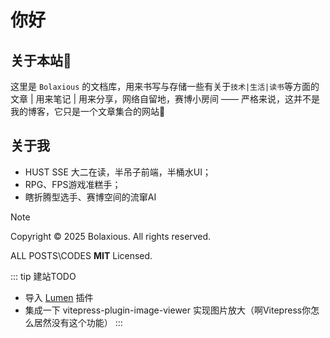# 你好
## 关于本站🤗
这里是 `Bolaxious` 的文档库，用来书写与存储一些有关于`技术|生活|读书`等方面的文章 | 用来笔记 | 用来分享，网络自留地，赛博小房间 —— 严格来说，这并不是我的博客，它只是一个文章集合的网站🧣
## 关于我
- HUST SSE 大二在读，半吊子前端，半桶水UI；
- RPG、FPS游戏准糕手；
- 瞎折腾型选手、赛博空间的流窜AI

> [!note]
> Copyright © 2025 Bolaxious. All rights reserved.
> 
> ALL POSTS\CODES **MIT** Licensed.


::: tip 建站TODO
- 导入 [Lumen](https://lumen.theojs.cn/) 插件
- 集成一下 vitepress-plugin-image-viewer 实现图片放大（啊Vitepress你怎么居然没有这个功能）
:::